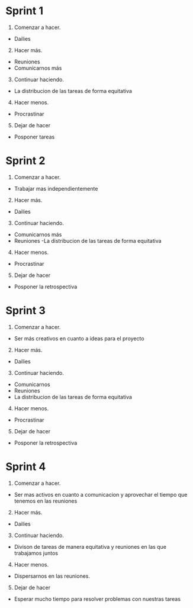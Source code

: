 # Sprint 1
1. Comenzar a hacer.
- Dailies
2. Hacer más.
- Reuniones
- Comunicarnos más
3. Continuar haciendo.
- La distribucion de las tareas de forma equitativa
4. Hacer menos.
- Procrastinar
5. Dejar de hacer
- Posponer tareas
# Sprint 2
1. Comenzar a hacer.
- Trabajar mas independientemente
2. Hacer más.
- Dailies
3. Continuar haciendo.
- Comunicarnos más
- Reuniones
-La distribucion de las tareas de forma equitativa
4. Hacer menos.
- Procrastinar
5. Dejar de hacer
- Posponer la retrospectiva
# Sprint 3
1. Comenzar a hacer.
- Ser más creativos en cuanto a ideas para el proyecto
2. Hacer más.
- Dailies
3. Continuar haciendo.
- Comunicarnos
- Reuniones
- La distribucion de las tareas de forma equitativa
4. Hacer menos.
- Procrastinar
5. Dejar de hacer
- Posponer la retrospectiva
# Sprint 4
1. Comenzar a hacer.
- Ser mas activos en cuanto a comunicacion y aprovechar el tiempo que tenemos en las reuniones
2. Hacer más.
- Dailies
3. Continuar haciendo.
- Divison de tareas de manera equitativa y reuniones en las que trabajamos juntos
4. Hacer menos.
- Dispersarnos en las reuniones.
5. Dejar de hacer
- Esperar mucho tiempo para resolver problemas con nuestras tareas

